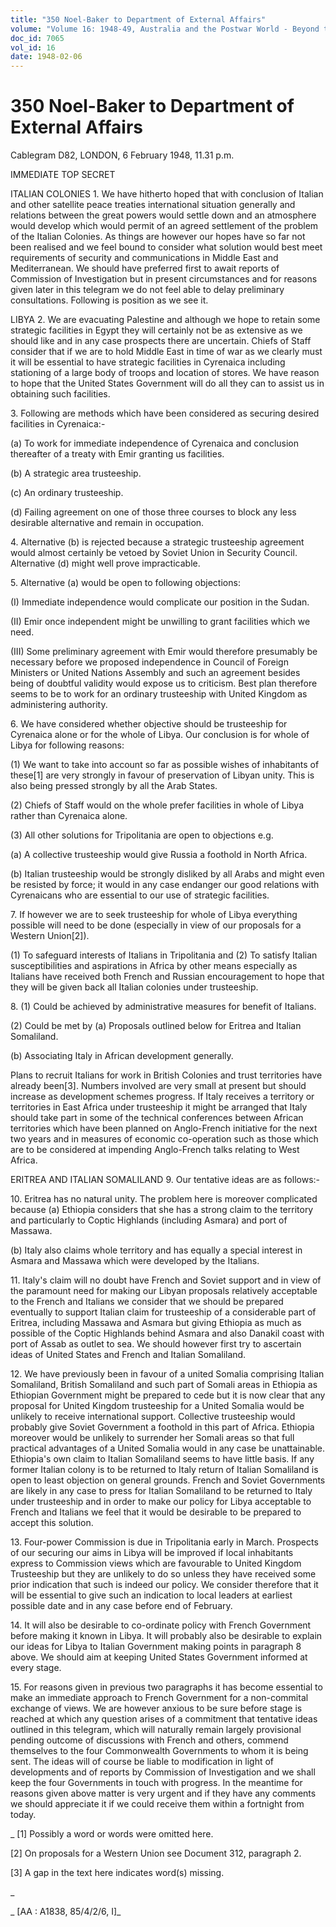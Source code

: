 ```yaml
---
title: "350 Noel-Baker to Department of External Affairs"
volume: "Volume 16: 1948-49, Australia and the Postwar World - Beyond the Region"
doc_id: 7065
vol_id: 16
date: 1948-02-06
---
```


# 350 Noel-Baker to Department of External Affairs

Cablegram D82, LONDON, 6 February 1948, 11.31 p.m.

IMMEDIATE TOP SECRET

ITALIAN COLONIES 1. We have hitherto hoped that with conclusion of Italian and other satellite peace treaties international situation generally and relations between the great powers would settle down and an atmosphere would develop which would permit of an agreed settlement of the problem of the Italian Colonies. As things are however our hopes have so far not been realised and we feel bound to consider what solution would best meet requirements of security and communications in Middle East and Mediterranean. We should have preferred first to await reports of Commission of Investigation but in present circumstances and for reasons given later in this telegram we do not feel able to delay preliminary consultations. Following is position as we see it.

LIBYA 2. We are evacuating Palestine and although we hope to retain some strategic facilities in Egypt they will certainly not be as extensive as we should like and in any case prospects there are uncertain. Chiefs of Staff consider that if we are to hold Middle East in time of war as we clearly must it will be essential to have strategic facilities in Cyrenaica including stationing of a large body of troops and location of stores. We have reason to hope that the United States Government will do all they can to assist us in obtaining such facilities.

3\. Following are methods which have been considered as securing desired facilities in Cyrenaica:-

(a) To work for immediate independence of Cyrenaica and conclusion thereafter of a treaty with Emir granting us facilities.

(b) A strategic area trusteeship.

(c) An ordinary trusteeship.

(d) Failing agreement on one of those three courses to block any less desirable alternative and remain in occupation.

4\. Alternative (b) is rejected because a strategic trusteeship agreement would almost certainly be vetoed by Soviet Union in Security Council. Alternative (d) might well prove impracticable.

5\. Alternative (a) would be open to following objections:

(I) Immediate independence would complicate our position in the Sudan.

(II) Emir once independent might be unwilling to grant facilities which we need.

(III) Some preliminary agreement with Emir would therefore presumably be necessary before we proposed independence in Council of Foreign Ministers or United Nations Assembly and such an agreement besides being of doubtful validity would expose us to criticism. Best plan therefore seems to be to work for an ordinary trusteeship with United Kingdom as administering authority.

6\. We have considered whether objective should be trusteeship for Cyrenaica alone or for the whole of Libya. Our conclusion is for whole of Libya for following reasons:

(1) We want to take into account so far as possible wishes of inhabitants of these[1] are very strongly in favour of preservation of Libyan unity. This is also being pressed strongly by all the Arab States.

(2) Chiefs of Staff would on the whole prefer facilities in whole of Libya rather than Cyrenaica alone.

(3) All other solutions for Tripolitania are open to objections e.g.

(a) A collective trusteeship would give Russia a foothold in North Africa.

(b) Italian trusteeship would be strongly disliked by all Arabs and might even be resisted by force; it would in any case endanger our good relations with Cyrenaicans who are essential to our use of strategic facilities.

7\. If however we are to seek trusteeship for whole of Libya everything possible will need to be done (especially in view of our proposals for a Western Union[2]).

(1) To safeguard interests of Italians in Tripolitania and (2) To satisfy Italian susceptibilities and aspirations in Africa by other means especially as Italians have received both French and Russian encouragement to hope that they will be given back all Italian colonies under trusteeship.

8\. (1) Could be achieved by administrative measures for benefit of Italians.

(2) Could be met by (a) Proposals outlined below for Eritrea and Italian Somaliland.

(b) Associating Italy in African development generally.

Plans to recruit Italians for work in British Colonies and trust territories have already been[3]. Numbers involved are very small at present but should increase as development schemes progress. If Italy receives a territory or territories in East Africa under trusteeship it might be arranged that Italy should take part in some of the technical conferences between African territories which have been planned on Anglo-French initiative for the next two years and in measures of economic co-operation such as those which are to be considered at impending Anglo-French talks relating to West Africa.

ERITREA AND ITALIAN SOMALILAND 9. Our tentative ideas are as follows:-

10\. Eritrea has no natural unity. The problem here is moreover complicated because (a) Ethiopia considers that she has a strong claim to the territory and particularly to Coptic Highlands (including Asmara) and port of Massawa.

(b) Italy also claims whole territory and has equally a special interest in Asmara and Massawa which were developed by the Italians.

11\. Italy's claim will no doubt have French and Soviet support and in view of the paramount need for making our Libyan proposals relatively acceptable to the French and Italians we consider that we should be prepared eventually to support Italian claim for trusteeship of a considerable part of Eritrea, including Massawa and Asmara but giving Ethiopia as much as possible of the Coptic Highlands behind Asmara and also Danakil coast with port of Assab as outlet to sea. We should however first try to ascertain ideas of United States and French and Italian Somaliland.

12\. We have previously been in favour of a united Somalia comprising Italian Somaliland, British Somaliland and such part of Somali areas in Ethiopia as Ethiopian Government might be prepared to cede but it is now clear that any proposal for United Kingdom trusteeship for a United Somalia would be unlikely to receive international support. Collective trusteeship would probably give Soviet Government a foothold in this part of Africa. Ethiopia moreover would be unlikely to surrender her Somali areas so that full practical advantages of a United Somalia would in any case be unattainable. Ethiopia's own claim to Italian Somaliland seems to have little basis. If any former Italian colony is to be returned to Italy return of Italian Somaliland is open to least objection on general grounds. French and Soviet Governments are likely in any case to press for Italian Somaliland to be returned to Italy under trusteeship and in order to make our policy for Libya acceptable to French and Italians we feel that it would be desirable to be prepared to accept this solution.

13\. Four-power Commission is due in Tripolitania early in March. Prospects of our securing our aims in Libya will be improved if local inhabitants express to Commission views which are favourable to United Kingdom Trusteeship but they are unlikely to do so unless they have received some prior indication that such is indeed our policy. We consider therefore that it will be essential to give such an indication to local leaders at earliest possible date and in any case before end of February.

14\. It will also be desirable to co-ordinate policy with French Government before making it known in Libya. It will probably also be desirable to explain our ideas for Libya to Italian Government making points in paragraph 8 above. We should aim at keeping United States Government informed at every stage.

15\. For reasons given in previous two paragraphs it has become essential to make an immediate approach to French Government for a non-commital exchange of views. We are however anxious to be sure before stage is reached at which any question arises of a commitment that tentative ideas outlined in this telegram, which will naturally remain largely provisional pending outcome of discussions with French and others, commend themselves to the four Commonwealth Governments to whom it is being sent. The ideas will of course be liable to modification in light of developments and of reports by Commission of Investigation and we shall keep the four Governments in touch with progress. In the meantime for reasons given above matter is very urgent and if they have any comments we should appreciate it if we could receive them within a fortnight from today.

_ [1] Possibly a word or words were omitted here.

[2] On proposals for a Western Union see Document 312, paragraph 2.

[3] A gap in the text here indicates word(s) missing.

_

_ [AA : A1838, 85/4/2/6, I]_
